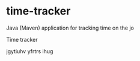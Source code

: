 # time-tracker
Java (Maven) application for tracking time on the jo


Time tracker

jgytiuhv yfrtrs ihug
